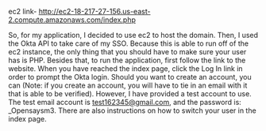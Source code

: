 ec2 link- http://ec2-18-217-27-156.us-east-2.compute.amazonaws.com/index.php

So, for my application, I decided to use ec2 to host the domain. Then, I used the Okta API to take care of my SSO. Because this
is able to run off of the ec2 instance, the only thing that you should have to make sure your user has is PHP. Besides that, to
run the application, first follow the link to the website. When you have reached the index page, click the Log In link in order
to prompt the Okta login. Should you want to create an account, you can (Note: if you create an account, you will have to tie
in an email with it that is able to be verified). However, I have provided a test account to use. The test email account is 
test162345@gmail.com, and the password is: _Opensaysm3. There are also instructions on how to switch your user in the index
page.
